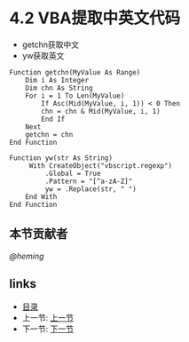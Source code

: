 # 4.2 VBA提取中英文代码
 * getchn获取中文
 * yw获取英文
```vba
Function getchn(MyValue As Range)
	Dim i As Integer
	Dim chn As String
	For i = 1 To Len(MyValue)
		If Asc(Mid(MyValue, i, 1)) < 0 Then
		chn = chn & Mid(MyValue, i, 1)
		End If
	Next
	getchn = chn
End Function

Function yw(str As String)
	 With CreateObject("vbscript.regexp")
	     .Global = True
	     .Pattern = "[^a-zA-Z]"
	     yw = .Replace(str, " ")
	End With
End Function
```

## 本节贡献者
*@heming*

## links
  * [目录](<preface.md>)
  * 上一节: [上一节](<04.1.md>)
  * 下一节: [下一节](<04.3.md>)
